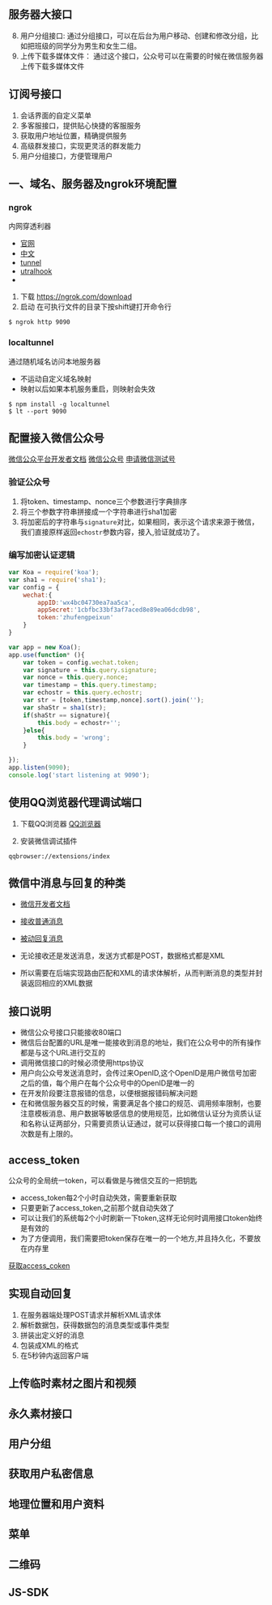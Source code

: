 
## 服务器大接口
8. 用户分组接口: 通过分组接口，可以在后台为用户移动、创建和修改分组，比如把班级的同学分为男生和女生二组。
9. 上传下载多媒体文件： 通过这个接口，公众号可以在需要的时候在微信服务器上传下载多媒体文件

## 订阅号接口
1. 会话界面的自定义菜单
2. 多客服接口，提供贴心快捷的客服服务
3. 获取用户地址位置，精确提供服务
4. 高级群发接口，实现更灵活的群发能力
5. 用户分组接口，方便管理用户

## 一、域名、服务器及ngrok环境配置
### ngrok
内网穿透利器
- [官网](https://ngrok.com/download)  
- [中文](http://dorole.com/tag/ngrok/)  
- [tunnel](http://www.tunnel.mobi/)
- [utralhook](http://www.utralhook.com)
- 

1. 下载 
  https://ngrok.com/download
2. 启动
在可执行文件的目录下按shift键打开命令行
```
$ ngrok http 9090
```

### localtunnel
通过随机域名访问本地服务器
- 不运动自定义域名映射
- 映射以后如果本机服务重启，则映射会失效 

```
$ npm install -g localtunnel
$ lt --port 9090

```

## 配置接入微信公众号

[微信公众平台开发者文档](http://mp.weixin.qq.com/wiki/home/)
[微信公众号](https://mp.weixin.qq.com/)
[申请微信测试号](http://mp.weixin.qq.com/debug/cgi-bin/sandbox?t=sandbox/login)

### 验证公众号
1. 将token、timestamp、nonce三个参数进行字典排序
2. 将三个参数字符串拼接成一个字符串进行sha1加密
3. 将加密后的字符串与`signature`对比，如果相同，表示这个请求来源于微信，我们直接原样返回`echostr`参数内容，接入,验证就成功了。

### 编写加密认证逻辑
```javascript
var Koa = require('koa');
var sha1 = require('sha1');
var config = {
    wechat:{
        appID:'wx4bc04730ea7aa5ca',
        appSecret:'1cbfbc33bf3af7aced8e89ea06dcdb98',
        token:'zhufengpeixun'
    }
}

var app = new Koa();
app.use(function* (){
    var token = config.wechat.token;
    var signature = this.query.signature;
    var nonce = this.query.nonce;
    var timestamp = this.query.timestamp;
    var echostr = this.query.echostr;
    var str = [token,timestamp,nonce].sort().join('');
    var shaStr = sha1(str);
    if(shaStr == signature){
        this.body = echostr+'';
    }else{
        this.body = 'wrong';
    }

});
app.listen(9090);
console.log('start listening at 9090');

```

## 使用QQ浏览器代理调试端口
1. 下载QQ浏览器
[QQ浏览器](http://browser.qq.com)

2. 安装微信调试插件
```
qqbrowser://extensions/index
```

## 微信中消息与回复的种类
- [微信开发者文档](https://mp.weixin.qq.com/wiki)
- [接收普通消息](https://mp.weixin.qq.com/wiki?t=resource/res_main&id=mp1421140453&token=&lang=zh_CN)
- [被动回复消息](https://mp.weixin.qq.com/wiki?t=resource/res_main&id=mp1421140543&token=&lang=zh_CN)

- 无论接收还是发送消息，发送方式都是POST，数据格式都是XML
- 所以需要在后端实现路由匹配和XML的请求体解析，从而判断消息的类型并封装返回相应的XML数据

## 接口说明
- 微信公众号接口只能接收80端口
- 微信后台配置的URL是唯一能接收到消息的地址，我们在公众号中的所有操作都是与这个URL进行交互的
- 调用微信接口的时候必须使用https协议
- 用户向公众号发送消息时，会传过来OpenID,这个OpenID是用户微信号加密之后的值，每个用户在每个公众号中的OpenID是唯一的
- 在开发阶段要注意报错的信息，以便根据报错码解决问题
- 在和微信服务器交互的时候，需要满足各个接口的规范、调用频率限制，也要注意模板消息、用户数据等敏感信息的使用规范，比如微信认证分为资质认证和名称认证两部分，只需要资质认证通过，就可以获得接口每一个接口的调用次数是有上限的。

## access_token
公众号的全局统一token，可以看做是与微信交互的一把钥匙
- access_token每2个小时自动失效，需要重新获取
- 只要更新了access_token,之前那个就自动失效了
- 可以让我们的系统每2个小时刷新一下token,这样无论何时调用接口token始终是有效的
- 为了方便调用，我们需要把token保存在唯一的一个地方,并且持久化，不要放在内存里

[获取access_coken](http://mp.weixin.qq.com/wiki/14/9f9c82c1af308e3b14ba9b973f99a8ba.html)

## 实现自动回复
1. 在服务器端处理POST请求并解析XML请求体
2. 解析数据包，获得数据包的消息类型或事件类型
3. 拼装出定义好的消息
4. 包装成XML的格式
5. 在5秒钟内返回客户端

## 上传临时素材之图片和视频

## 永久素材接口

## 用户分组

## 获取用户私密信息

## 地理位置和用户资料

## 菜单

## 二维码

## JS-SDK


















